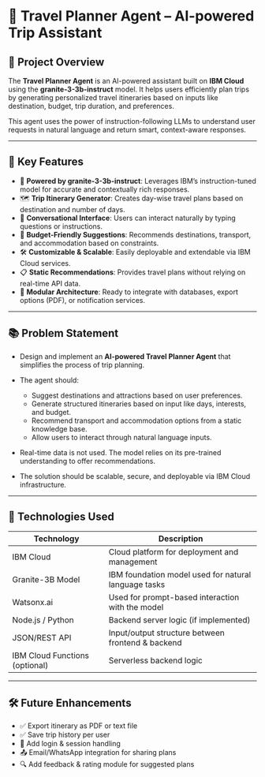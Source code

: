 # 🧳 Travel Planner Agent – AI-powered Trip Assistant

## 📌 Project Overview

The **Travel Planner Agent** is an AI-powered assistant built on **IBM Cloud** using the **granite-3-3b-instruct** model. It helps users efficiently plan trips by generating personalized travel itineraries based on inputs like destination, budget, trip duration, and preferences.

This agent uses the power of instruction-following LLMs to understand user requests in natural language and return smart, context-aware responses.

---

## 🚀 Key Features

* 🧠 **Powered by granite-3-3b-instruct**: Leverages IBM’s instruction-tuned model for accurate and contextually rich responses.
* 🗺️ **Trip Itinerary Generator**: Creates day-wise travel plans based on destination and number of days.
* 💬 **Conversational Interface**: Users can interact naturally by typing questions or instructions.
* 🧳 **Budget-Friendly Suggestions**: Recommends destinations, transport, and accommodation based on constraints.
* 🛠️ **Customizable & Scalable**: Easily deployable and extendable via IBM Cloud services.
* 📋 **Static Recommendations**: Provides travel plans without relying on real-time API data.
* 🧩 **Modular Architecture**: Ready to integrate with databases, export options (PDF), or notification services.

---

## 📚 Problem Statement

* Design and implement an **AI-powered Travel Planner Agent** that simplifies the process of trip planning.
* The agent should:

  * Suggest destinations and attractions based on user preferences.
  * Generate structured itineraries based on input like days, interests, and budget.
  * Recommend transport and accommodation options from a static knowledge base.
  * Allow users to interact through natural language inputs.
* Real-time data is not used. The model relies on its pre-trained understanding to offer recommendations.
* The solution should be scalable, secure, and deployable via IBM Cloud infrastructure.

---

## 🧰 Technologies Used

| Technology                     | Description                                          |
| ------------------------------ | ---------------------------------------------------- |
| IBM Cloud                      | Cloud platform for deployment and management         |
| Granite-3B Model               | IBM foundation model used for natural language tasks |
| Watsonx.ai                     | Used for prompt-based interaction with the model     |
| Node.js / Python               | Backend server logic (if implemented)                |
| JSON/REST API                  | Input/output structure between frontend & backend    |
| IBM Cloud Functions (optional) | Serverless backend logic                             |

---

## 🛠️ Future Enhancements

* ✅ Export itinerary as PDF or text file
* ✅ Save trip history per user
* 🔄 Add login & session handling
* 📤 Email/WhatsApp integration for sharing plans
* 🔍 Add feedback & rating module for suggested plans


##

